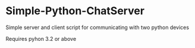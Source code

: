 # Simple-Python-ChatServer
Simple server and client script for communicating with two python devices

Requires pyhon 3.2 or above
